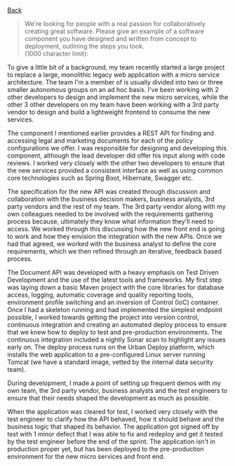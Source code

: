 [Back](../README)

> We're looking for people with a real passion for collaboratively creating great software.
> Please give an example of a software component you have designed and written from concept
> to deployment, outlining the steps you took.  
> (1000 character limit):
  
To give a little bit of a background, my team recently started a large project to replace a large, monolithic legacy web application with a micro service architecture. The team I'm a member of is usually divided into two or three smaller autonomous groups on an ad hoc basis. I've been working with 2 other developers to design and implement the new micro services, while the other 3 other developers on my team have been working with a 3rd party vendor to design and build a lightweight frontend to consume the new services.  
  
The component I mentioned earlier provides a REST API for finding and accessing legal and marketing documents for each of the policy configurations we offer. I was responsible for designing and developing this component, although the lead developer did offer his input along with code reviews. I worked very closely with the other two developers to ensure that the new services provided a consistent interface as well as using common core technologies such as Spring Boot, Hibernate, Swagger etc.  
  
The specification for the new API was created through discussion and collaboration with the business decision makers, business analysts, 3rd party vendors and the rest of my team. The 3rd party vendor along with my own colleagues needed to be involved with the requirements gathering process because, ultimately they know what information they'll need to access. We worked through this discussing how the new front end is going to work and how they envision the integration with the new APIs. Once we had that agreed, we worked with the business analyst to define the core requirements, which we then refined through an iterative, feedback based process.  
  
The Document API was developed with a heavy emphasis on Test Driven Development and the use of the latest tools and frameworks. My first step was laying down a basic Maven project with the core libraries for database access, logging, automatic coverage and quality reporting tools, environment profile switching and an inversion of Control (IoC) container. Once I had a skeleton running and had implemented the simplest endpoint possible, I worked towards getting the project into version control, continuous integration and creating an automated deploy process to ensure that we knew how to deploy to test and pre-production environments. The continuous integration included a nightly Sonar scan to highlight any issues early on. The deploy process runs on the Urban Deploy platform, which installs the web application to a pre-configured Linux server running Tomcat (we have a standard image, vetted by the internal data security team).  
  
During development, I made a point of setting up frequent demos with my own team, the 3rd party vendor, business analysts and the test engineers to ensure that their needs shaped the development as much as possible.  
  
When the application was cleared for test, I worked very closely with the test engineer to clarify how the API behaved, how it should behave and the business logic that shaped its behavior. The application got signed off by test with 1 minor defect that I was able to fix and redeploy and get it tested by the test engineer before the end of the sprint. The application isn't in production proper yet, but has been deployed to the pre-production environment for the new micro services and front end.
  
  
